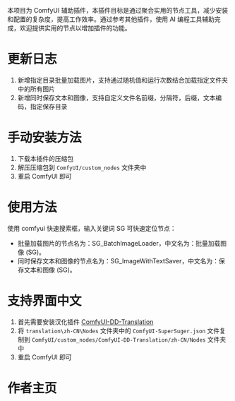 本项目为 ComfyUI 辅助插件，本插件目标是通过聚合实用的节点工具，减少安装和配置的复杂度，提高工作效率。通过参考其他插件，使用 AI 编程工具辅助完成，欢迎提供实用的节点以增加插件的功能。

# 更新日志

1. 新增指定目录批量加载图片，支持通过随机值和运行次数结合加载指定文件夹中的所有图片
2. 新增同时保存文本和图像，支持自定义文件名前缀，分隔符，后缀，文本编码，指定保存目录

# 手动安装方法

1. 下载本插件的压缩包
2. 解压压缩包到 `ComfyUI/custom_nodes` 文件夹中
3. 重启 ComfyUI 即可

# 使用方法

使用 comfyui 快速搜索框，输入关键词 SG 可快速定位节点：

- 批量加载图片的节点名为：SG_BatchImageLoader，中文名为：批量加载图像 (SG)。
- 同时保存文本和图像的节点名为：SG_ImageWithTextSaver，中文名为：保存文本和图像 (SG)。

# 支持界面中文

1. 首先需要安装汉化插件 [ComfyUI-DD-Translation](https://github.com/Dontdrunk/ComfyUI-DD-Translation)
2. 将 `translation\zh-CN\Nodes` 文件夹中的 `ComfyUI-SuperSuger.json` 文件复制到 `ComfyUI/custom_nodes/ComfyUI-DD-Translation/zh-CN/Nodes` 文件夹中
3. 重启 ComfyUI 即可

# 作者主页
